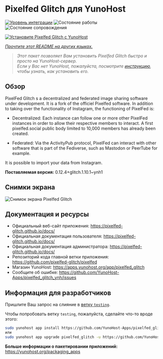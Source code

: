 <!--
Важно: этот README был автоматически сгенерирован <https://github.com/YunoHost/apps/tree/master/tools/readme_generator>
Он НЕ ДОЛЖЕН редактироваться вручную.
-->

# Pixelfed Glitch для YunoHost

[![Уровень интеграции](https://apps.yunohost.org/badge/integration/pixelfed_glitch)](https://ci-apps.yunohost.org/ci/apps/pixelfed_glitch/)
![Состояние работы](https://apps.yunohost.org/badge/state/pixelfed_glitch)
![Состояние сопровождения](https://apps.yunohost.org/badge/maintained/pixelfed_glitch)

[![Установите Pixelfed Glitch с YunoHost](https://install-app.yunohost.org/install-with-yunohost.svg)](https://install-app.yunohost.org/?app=pixelfed_glitch)

*[Прочтите этот README на других языках.](./ALL_README.md)*

> *Этот пакет позволяет Вам установить Pixelfed Glitch быстро и просто на YunoHost-сервер.*  
> *Если у Вас нет YunoHost, пожалуйста, посмотрите [инструкцию](https://yunohost.org/install), чтобы узнать, как установить его.*

## Обзор

PixelFed Glitch s a decentralized and federated image sharing software under development. It is a fork of the officiel Pixelfed software.
In addition to taking over the functionality of Instagram, the functioning of PixelFed is:

* Decentralized: Each instance can follow one or more other PixelFed instances in order to allow their respective members to interact. A first pixelfed.social public body limited to 10,000 members has already been created.

* Federated: Via the ActivityPub protocol, PixelFed can interact with other software that is part of the Fediverse, such as Mastodon or PeerTube for example.

It is possible to import your data from Instagram.


**Поставляемая версия:** 0.12.4+glitch.1.10.1~ynh1

## Снимки экрана

![Снимок экрана Pixelfed Glitch](./doc/screenshots/screenshot.png)

## Документация и ресурсы

- Официальный веб-сайт приложения: <https://pixelfed-glitch.github.io/docs/>
- Официальная документация пользователя: <https://pixelfed-glitch.github.io/docs/>
- Официальная документация администратора: <https://pixelfed-glitch.github.io/docs/>
- Репозиторий кода главной ветки приложения: <https://github.com/pixelfed-glitch/pixelfed>
- Магазин YunoHost: <https://apps.yunohost.org/app/pixelfed_glitch>
- Сообщите об ошибке: <https://github.com/YunoHost-Apps/pixelfed_glitch_ynh/issues>

## Информация для разработчиков

Пришлите Ваш запрос на слияние в [ветку `testing`](https://github.com/YunoHost-Apps/pixelfed_glitch_ynh/tree/testing).

Чтобы попробовать ветку `testing`, пожалуйста, сделайте что-то вроде этого:

```bash
sudo yunohost app install https://github.com/YunoHost-Apps/pixelfed_glitch_ynh/tree/testing --debug
или
sudo yunohost app upgrade pixelfed_glitch -u https://github.com/YunoHost-Apps/pixelfed_glitch_ynh/tree/testing --debug
```

**Больше информации о пакетировании приложений:** <https://yunohost.org/packaging_apps>
